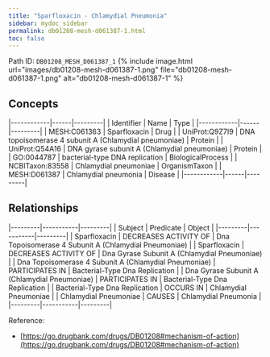 ```yaml
---
title: "Sparfloxacin - Chlamydial Pneumonia"
sidebar: mydoc_sidebar
permalink: db01208-mesh-d061387-1.html
toc: false 
---
```



Path ID: `DB01208_MESH_D061387_1`
{% include image.html url="images/db01208-mesh-d061387-1.png" file="db01208-mesh-d061387-1.png" alt="db01208-mesh-d061387-1" %}

## Concepts

|------------|------|---------|
| Identifier | Name | Type    |
|------------|------|---------|
| MESH:C061363 | Sparfloxacin | Drug |
| UniProt:Q9Z7I9 | DNA topoisomerase 4 subunit A (Chlamydial pneumoniae) | Protein |
| UniProt:Q54A16 | DNA gyrase subunit A (Chlamydial pneumoniae) | Protein |
| GO:0044787 | bacterial-type DNA replication | BiologicalProcess |
| NCBITaxon:83558 | Chlamydial pneumoniae | OrganismTaxon |
| MESH:D061387 | Chlamydial pneumonia | Disease |
|------------|------|---------|

## Relationships

|---------|-----------|---------|
| Subject | Predicate | Object  |
|---------|-----------|---------|
| Sparfloxacin | DECREASES ACTIVITY OF | Dna Topoisomerase 4 Subunit A (Chlamydial Pneumoniae) |
| Sparfloxacin | DECREASES ACTIVITY OF | Dna Gyrase Subunit A (Chlamydial Pneumoniae) |
| Dna Topoisomerase 4 Subunit A (Chlamydial Pneumoniae) | PARTICIPATES IN | Bacterial-Type Dna Replication |
| Dna Gyrase Subunit A (Chlamydial Pneumoniae) | PARTICIPATES IN | Bacterial-Type Dna Replication |
| Bacterial-Type Dna Replication | OCCURS IN | Chlamydial Pneumoniae |
| Chlamydial Pneumoniae | CAUSES | Chlamydial Pneumonia |
|---------|-----------|---------|

Reference: 
  - [https://go.drugbank.com/drugs/DB01208#mechanism-of-action](https://go.drugbank.com/drugs/DB01208#mechanism-of-action)
